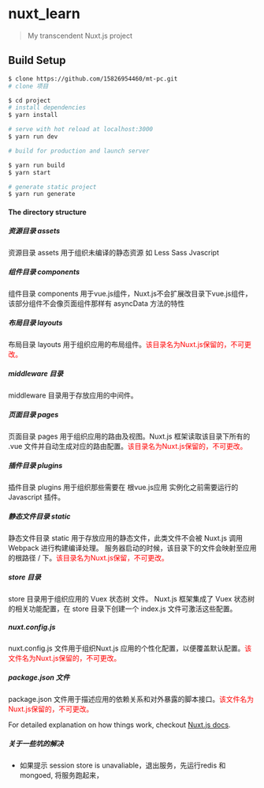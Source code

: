 # nuxt_learn

> My transcendent Nuxt.js project

## Build Setup

``` bash
$ clone https://github.com/15826954460/mt-pc.git
# clone 项目

$ cd project
# install dependencies
$ yarn install

# serve with hot reload at localhost:3000
$ yarn run dev

# build for production and launch server

$ yarn run build
$ yarn start

# generate static project
$ yarn run generate

```
#### The directory structure 
##### 资源目录 assets
资源目录 assets 用于组织未编译的静态资源 如 Less Sass Jvascript

##### 组件目录 components 
组件目录 components 用于vue.js组件，Nuxt.js不会扩展改目录下vue.js组件，该部分组件不会像页面组件那样有 asyncData 方法的特性

##### 布局目录 layouts 
布局目录 layouts 用于组织应用的布局组件。<font color=red>该目录名为Nuxt.js保留的，不可更改。</font>

##### middleware 目录
middleware 目录用于存放应用的中间件。

##### 页面目录 pages
页面目录 pages 用于组织应用的路由及视图。Nuxt.js 框架读取该目录下所有的 .vue 文件并自动生成对应的路由配置。<font color=red>该目录名为Nuxt.js保留的，不可更改。</font>

##### 插件目录 plugins
插件目录 plugins 用于组织那些需要在 根vue.js应用 实例化之前需要运行的 Javascript 插件。

##### 静态文件目录 static
静态文件目录 static 用于存放应用的静态文件，此类文件不会被 Nuxt.js 调用 Webpack 进行构建编译处理。 服务器启动的时候，该目录下的文件会映射至应用的根路径 / 下。<font color=red>该目录名为Nuxt.js保留，不可更改。</font>

##### store 目录
store 目录用于组织应用的 Vuex 状态树 文件。 Nuxt.js 框架集成了 Vuex 状态树 的相关功能配置，在 store 目录下创建一个 index.js 文件可激活这些配置。

##### nuxt.config.js
nuxt.config.js 文件用于组织Nuxt.js 应用的个性化配置，以便覆盖默认配置。<font color=red>该文件名为Nuxt.js保留的，不可更改。</font>

##### package.json 文件
package.json 文件用于描述应用的依赖关系和对外暴露的脚本接口。<font color=red>该文件名为Nuxt.js保留的，不可更改。</font>

For detailed explanation on how things work, checkout [Nuxt.js docs](https://nuxtjs.org).


##### 关于一些坑的解决

- 如果提示 session store is unavaliable，退出服务，先运行redis 和 mongoed, 将服务跑起来，